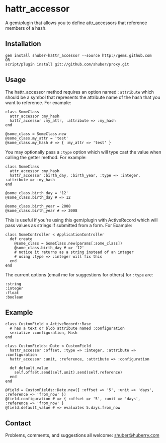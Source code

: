 hattr\_accessor
===============

A gem/plugin that allows you to define attr\_accessors that reference members of a hash.


Installation
------------

	gem install shuber-hattr_accessor --source http://gems.github.com
	OR
	script/plugin install git://github.com/shuber/proxy.git


Usage
-----

The hattr\_accessor method requires an option named `:attribute` which should be a symbol that represents the attribute name of the hash that you want to reference. For example:

	class SomeClass
	  attr_accessor :my_hash
	  hattr_accessor :my_attr, :attribute => :my_hash
	end
	
	@some_class = SomeClass.new
	@some_class.my_attr = 'test'
	@some_class.my_hash # => { :my_attr => 'test' }

You may optionally pass a `:type` option which will type cast the value when calling the getter method. For example:

	class SomeClass
	  attr_accessor :my_hash
	  hattr_accessor :birth_day, :birth_year, :type => :integer, :attribute => :my_hash
	end
	
	@some_class.birth_day = '12'
	@some_class.birth_day # => 12
	
	@some_class.birth_year = 2008
	@some_class.birth_year # => 2008

This is useful if you're using this gem/plugin with ActiveRecord which will pass values as strings if submitted from a form. For Example:

	class SomeController < ApplicationController
	  def create
	    @some_class = SomeClass.new(params[:some_class])
	    @some_class.birth_day # => '12'
	    # notice it returns as a string instead of an integer
	    # using :type => :integer will fix this
	  end
	end

The current options (email me for suggestions for others) for `:type` are:

	:string
	:integer
	:float
	:boolean


Example
-------

	class CustomField < ActiveRecord::Base
	  # has a text or blob attribute named :configuration
	  serialize :configuration, Hash
	end
	
	class CustomFields::Date < CustomField
	  hattr_accessor :offset, :type => :integer, :attribute => :configuration
	  hattr_accessor :unit, :reference, :attribute => :configuration
		
	  def default_value
	    self.offset.send(self.unit).send(self.reference)
	  end
	end
	
	@field = CustomFields::Date.new({ :offset => '5', :unit => 'days', :reference => 'from_now' })
	@field.configuration # => { :offset => '5', :unit => 'days', :reference => 'from_now' }
	@field.default_value # => evaluates 5.days.from_now


Contact
-------

Problems, comments, and suggestions all welcome: [shuber@huberry.com](mailto:shuber@huberry.com)